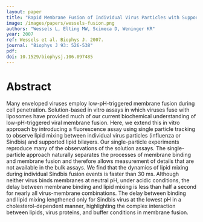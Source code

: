 ```yaml
---
layout: paper
title: "Rapid Membrane Fusion of Individual Virus Particles with Supported Lipid Bilayers"
image: /images/papers/wessels-fusion.png
authors: "Wessels L, Elting MW, Scimeca D, Weninger KR"
year: 2007
ref: Wessels et al. Biophys J. 2007. 
journal: "Biophys J 93: 526-538"
pdf: 
doi: 10.1529/biophysj.106.097485
---
```


# Abstract

Many enveloped viruses employ low-pH-triggered membrane fusion during cell penetration. Solution-based in vitro assays in which viruses fuse with liposomes have provided much of our current biochemical understanding of low-pH-triggered viral membrane fusion. Here, we extend this in vitro approach by introducing a fluorescence assay using single particle tracking to observe lipid mixing between individual virus particles (influenza or Sindbis) and supported lipid bilayers. Our single-particle experiments reproduce many of the observations of the solution assays. The single-particle approach naturally separates the processes of membrane binding and membrane fusion and therefore allows measurement of details that are not available in the bulk assays. We find that the dynamics of lipid mixing during individual Sindbis fusion events is faster than 30 ms. Although neither virus binds membranes at neutral pH, under acidic conditions, the delay between membrane binding and lipid mixing is less than half a second for nearly all virus-membrane combinations. The delay between binding and lipid mixing lengthened only for Sindbis virus at the lowest pH in a cholesterol-dependent manner, highlighting the complex interaction between lipids, virus proteins, and buffer conditions in membrane fusion.